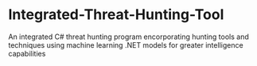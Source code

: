 # Integrated-Threat-Hunting-Tool
An integrated C# threat hunting program encorporating hunting tools and techniques using machine learning .NET models for greater intelligence capabilities
